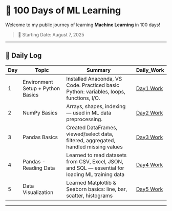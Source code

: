 # 🚀 100 Days of ML Learning 

Welcome to my public journey of learning **Machine Learning** in 100 days!

> 📅 Starting Date: August 7, 2025 

---

## 📅 Daily Log

| Day | Topic | Summary | Daily_Work |
|-----|-------|---------|----------|
| 1 | Environment Setup + Python Basics | Installed Anaconda, VS Code. Practiced basic Python: variables, loops, functions, I/O. | [Day1 Work](./Day1/day1-notebook.ipynb) |
| 2 | NumPy Basics | Arrays, shapes, indexing — used in ML data preprocessing. | [Day2 Work](./Day2/numpy.ipynb)              |
| 3 | Pandas Basics    | Created DataFrames, viewed/select data, filtered, aggregated, handled missing values   | [Day3 Work](Day3/pandas.ipynb)        |
| 4 | Pandas - Reading Data | Learned to read datasets from CSV, Excel, JSON, and SQL — essential for loading ML training data | [Day4 Work](Day4/read_data.ipynb) |
| 5 | Data Visualization    | Learned Matplotlib & Seaborn basics: line, bar, scatter, histograms          | [Day5 Work](Day5/matplotlib.ipynb) |

---




